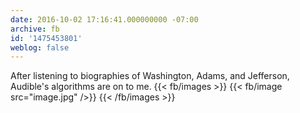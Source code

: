```yaml
---
date: 2016-10-02 17:16:41.000000000 -07:00
archive: fb
id: '1475453801'
weblog: false
---
```


After listening to biographies of Washington, Adams, and Jefferson, Audible's algorithms are on to me.
{{< fb/images >}}
{{< fb/image src="image.jpg" />}}
{{< /fb/images >}}
